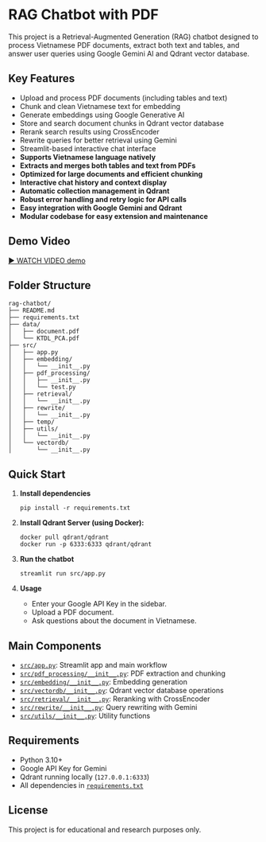 # RAG Chatbot with PDF 

This project is a Retrieval-Augmented Generation (RAG) chatbot designed to process Vietnamese PDF documents, extract both text and tables, and answer user queries using Google Gemini AI and Qdrant vector database.

## Key Features

- Upload and process PDF documents (including tables and text)
- Chunk and clean Vietnamese text for embedding
- Generate embeddings using Google Generative AI
- Store and search document chunks in Qdrant vector database
- Rerank search results using CrossEncoder
- Rewrite queries for better retrieval using Gemini
- Streamlit-based interactive chat interface
- **Supports Vietnamese language natively**
- **Extracts and merges both tables and text from PDFs**
- **Optimized for large documents and efficient chunking**
- **Interactive chat history and context display**
- **Automatic collection management in Qdrant**
- **Robust error handling and retry logic for API calls**
- **Easy integration with Google Gemini and Qdrant**
- **Modular codebase for easy extension and maintenance**


## Demo Video

[▶️ WATCH VIDEO demo](DEMO/DEMOCLIPp.mp4)

## Folder Structure

```
rag-chatbot/
├── README.md
├── requirements.txt
├── data/
│   ├── document.pdf
│   └── KTDL_PCA.pdf
├── src/
│   ├── app.py
│   ├── embedding/
│   │   └── __init__.py
│   ├── pdf_processing/
│   │   ├── __init__.py
│   │   └── test.py
│   ├── retrieval/
│   │   └── __init__.py
│   ├── rewrite/
│   │   └── __init__.py
│   ├── temp/
│   ├── utils/
│   │   └── __init__.py
│   └── vectordb/
│       └── __init__.py
```

## Quick Start

1. **Install dependencies**  
   ```
   pip install -r requirements.txt
   ```
2. **Install Qdrant Server (using Docker):** 
    ``` 
    docker pull qdrant/qdrant
    docker run -p 6333:6333 qdrant/qdrant
    ```

3. **Run the chatbot**  
   ```
   streamlit run src/app.py
   ```

4. **Usage**  
   - Enter your Google API Key in the sidebar.
   - Upload a PDF document.
   - Ask questions about the document in Vietnamese.

## Main Components

- [`src/app.py`](src/app.py): Streamlit app and main workflow
- [`src/pdf_processing/__init__.py`](src/pdf_processing/__init__.py): PDF extraction and chunking
- [`src/embedding/__init__.py`](src/embedding/__init__.py): Embedding generation
- [`src/vectordb/__init__.py`](src/vectordb/__init__.py): Qdrant vector database operations
- [`src/retrieval/__init__.py`](src/retrieval/__init__.py): Reranking with CrossEncoder
- [`src/rewrite/__init__.py`](src/rewrite/__init__.py): Query rewriting with Gemini
- [`src/utils/__init__.py`](src/utils/__init__.py): Utility functions

## Requirements

- Python 3.10+
- Google API Key for Gemini
- Qdrant running locally (`127.0.0.1:6333`)
- All dependencies in [`requirements.txt`](requirements.txt)

## License

This project is for educational and research purposes only.
